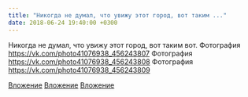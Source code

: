 ```yaml
---
title: "Никогда не думал, что увижу этот город, вот таким ..."
date: 2018-06-24 19:40:00 +0300
---
```


Никогда не думал, что увижу этот город, вот таким вот.
Фотография
https://vk.com/photo41076938_456243807
Фотография
https://vk.com/photo41076938_456243808
Фотография
https://vk.com/photo41076938_456243809

[Вложение](https://vk.com/photo41076938_456243807)
[Вложение](https://vk.com/photo41076938_456243808)
[Вложение](https://vk.com/photo41076938_456243809)
